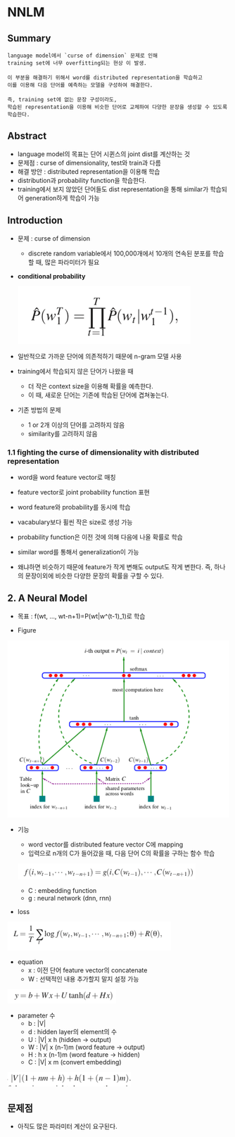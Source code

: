 # NNLM

## Summary

    language model에서 `curse of dimension` 문제로 인해 
    training set에 너무 overfitting되는 현상 이 발생.
    
    이 부분을 해결하기 위해서 word를 distributed representation을 학습하고
    이를 이용해 다음 단어를 예측하는 모델을 구성하여 해결한다.
    
    즉, training set에 없는 문장 구성이라도, 
    학습된 representation을 이용해 비슷한 단어로 교체하여 다양한 문장을 생성할 수 있도록 학습한다. 



## Abstract

- language model의 목표는 단어 시퀸스의 joint dist를 계산하는 것
- 문제점 : curse of dimensionality, test와 train과 다름
- 해결 방안 : distributed representation을 이용해 학습
- distribution과 probability function을 학습한다.
- training에서 보지 않았던 단어들도 dist representation을 통해 similar가 학습되어 generation하게 학습이 가능



## Introduction

- 문제 : curse of dimension

    - discrete random variable에서 100,000개에서 10개의 연속된 분포를 학습할 때, 많은 파라미터가 필요

- **conditional probability**

    ![](../../images/nnlm_0.png)

- 일반적으로 가까운 단어에 의존적하기 때문에 n-gram 모델 사용

- training에서 학습되지 않은 단어가 나왔을 때
    - 더 작은 context size을 이용해 확률을 예측한다.
    - 이 때, 새로운 단어는 기존에 학습된 단어에 겹쳐놓는다.

- 기존 방법의 문제
    - 1 or 2개 이상의 단어를 고려하지 않음
    - similarity를 고려하지 않음



### 1.1 fighting the curse of dimensionality with distributed representation

- word을 word feature vector로 매칭
- feature vector로 joint probability function 표현
- word feature와 probability를 동시에 학습

- vacabulary보다 휠씬 작은 size로 생성 가능
- probability function은 이전 것에 의해 다음에 나올 확률로 학습

- similar word를 통해서 generalization이 가능
- 왜냐하면 비슷하기 때문에 feature가 작게 변해도 output도 작게 변한다. 즉, 하나의 문장이외에 비슷한 다양한 문장의 확률을 구할 수 있다.



## 2. A Neural Model

- 목표 : f(wt, ..., wt-n+1)=P(wt|w^(t-1)_1)로 학습

- Figure

![](../../images/nnlm_5.png)

- 기능
    - word vector를 distributed feature vector C에 mapping
    - 입력으로 n개의 C가 들어갔을 때, 다음 단어 C의 확률을 구하는 함수 학습

    ![](../../images/nnlm_4.png)

    - C : embedding function
    - g : neural network (dnn, rnn)

- loss

![](../../images/nnlm_3.png)

- equation
    - x : 이전 단어 feature vector의 concatenate
    - W : 선택적인 내용 추가할지 말지 설정 가능

![](../../images/nnlm_1.png)

- parameter 수
    - b : |V|
    - d : hidden layer의 element의 수
    - U : |V| x h (hidden → output)
    - W : |V| x (n-1)m (word feature → output)
    - H : h x (n-1)m (word feature → hidden)
    - C : |V| x m (convert embedding)

![](../../images/nnlm_2.png)



## 문제점

- 아직도 많은 파라미터 계산이 요구된다.